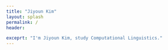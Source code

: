 ```yaml
---
title: "Jiyoun Kim"
layout: splash
permalink: /
header:

exceprt: "I'm Jiyoun Kim, study Computational Linguistics." 
---
```

